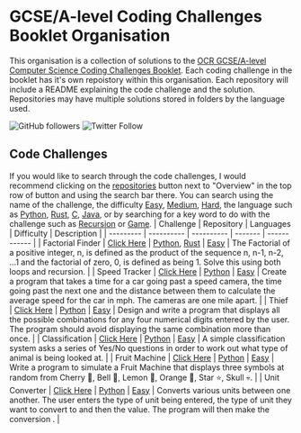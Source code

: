 # GCSE/A-level Coding Challenges Booklet Organisation
This organisation is a collection of solutions to the [OCR GCSE/A-level Computer Science Coding Challenges Booklet](https://www.ocr.org.uk/Images/260930-coding-challenges-booklet.pdf).
Each coding challenge in the booklet has it's own repoistory within this organisation. Each repository will include a README explaining the code challenge and the solution. Repositories may have multiple solutions stored in folders by the language used.

![GitHub followers](https://img.shields.io/github/followers/hrszpuk?style=social)
![Twitter Follow](https://img.shields.io/twitter/follow/hrszpuk?style=social)

## Code Challenges
If you would like to search through the code challenges, I would recommend clicking on the [repositories](https://github.com/orgs/CodingChallengesBooklet/repositories) button next to "Overview" in the top row of button and using the search bar there. You can search using the name of the challenge, the difficulty [Easy](https://github.com/orgs/CodingChallengesBooklet/repositories?q=easy), [Medium](https://github.com/orgs/CodingChallengesBooklet/repositories?q=medium), [Hard](https://github.com/orgs/CodingChallengesBooklet/repositories?q=hard), the language such as [Python](https://github.com/orgs/CodingChallengesBooklet/repositories?q=python), [Rust](https://github.com/orgs/CodingChallengesBooklet/repositories?q=rust), [C](https://github.com/orgs/CodingChallengesBooklet/repositories?q=c), [Java](https://github.com/orgs/CodingChallengesBooklet/repositories?q=java), or by searching for a key word to do with the challenge such as [Recursion](https://github.com/orgs/CodingChallengesBooklet/repositories?q=recursion) or [Game](https://github.com/orgs/CodingChallengesBooklet/repositories?q=game).
| Challenge | Repository | Languages  | Difficulty | Description |
| --------- | ---------- | ---------- | ------- | ------------ |
| Factorial Finder | [Click Here](https://github.com/CodingChallengesBooklet/FactorialFinder) | [Python](https://github.com/CodingChallengesBooklet/FactorialFinder/tree/main/Python), [Rust](https://github.com/CodingChallengesBooklet/FactorialFinder/tree/main/Rust) | [Easy](https://github.com/orgs/CodingChallengesBooklet/repositories?q=easy) | The Factorial of a positive integer, n, is defined as the product of the sequence n, n-1, n-2, ...1 and the factorial of zero, 0, is defined as being 1. Solve this using both loops and recursion. |
| Speed Tracker | [Click Here](https://github.com/CodingChallengesBooklet/SpeedTracker) | [Python](https://github.com/CodingChallengesBooklet/SpeedTracker/tree/main/Python) | [Easy](https://github.com/orgs/CodingChallengesBooklet/repositories?q=easy) | Create a program that takes a time for a car going past a speed camera, the time going past the next one and the distance between them to calculate the average speed for the car in mph. The cameras are one mile apart. | 
| Thief | [Click Here](https://github.com/CodingChallengesBooklet/Thief) | [Python](https://github.com/CodingChallengesBooklet/Thief/tree/main/Python) | [Easy](https://github.com/orgs/CodingChallengesBooklet/repositories?q=easy) | Design and write a program that displays all the possible combinations for any four numerical digits entered by the user. The program should avoid displaying the same combination more than once. |
| Classification | [Click Here](https://github.com/CodingChallengesBooklet/Classification) | [Python](https://github.com/CodingChallengesBooklet/Classification/tree/main/Python) | [Easy](https://github.com/orgs/CodingChallengesBooklet/repositories?q=easy) | A simple classification system asks a series of Yes/No questions in order to work out what type of animal is being looked at. |
| Fruit Machine | [Click Here](https://github.com/CodingChallengesBooklet/FruitMachine) | [Python](https://github.com/CodingChallengesBooklet/FruitMachine/tree/main/Python) | [Easy](https://github.com/orgs/CodingChallengesBooklet/repositories?q=easy) | Write a program to simulate a Fruit Machine that displays three symbols at random from Cherry :cherries:, Bell :bell:, Lemon :lemon:, Orange :orange:, Star :star:, Skull :skull:. |
| Unit Converter | [Click Here](https://github.com/CodingChallengesBooklet/UnitConverter) | [Python](https://github.com/CodingChallengesBooklet/UnitConverter/tree/main/Python) | [Easy](https://github.com/orgs/CodingChallengesBooklet/repositories?q=easy) | Converts various units between one another. The user enters the type of unit being entered, the type of unit they want to convert to and then the value. The program will then make the conversion . |

